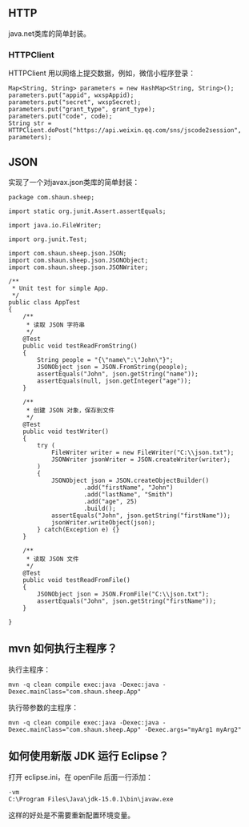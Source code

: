 ## HTTP

java.net类库的简单封装。

### HTTPClient

HTTPClient 用以网络上提交数据，例如，微信小程序登录：

	Map<String, String> parameters = new HashMap<String, String>();
	parameters.put("appid", wxspAppid);
	parameters.put("secret", wxspSecret);
	parameters.put("grant_type", grant_type);
	parameters.put("code", code);
	String str = HTTPClient.doPost("https://api.weixin.qq.com/sns/jscode2session", parameters);

## JSON

实现了一个对javax.json类库的简单封装：

	package com.shaun.sheep;
	
	import static org.junit.Assert.assertEquals;
	
	import java.io.FileWriter;
	
	import org.junit.Test;
	
	import com.shaun.sheep.json.JSON;
	import com.shaun.sheep.json.JSONObject;
	import com.shaun.sheep.json.JSONWriter;
	
	/**
	 * Unit test for simple App.
	 */
	public class AppTest 
	{
	    /**
	     * 读取 JSON 字符串
	     */
	    @Test
	    public void testReadFromString()
	    {
	        String people = "{\"name\":\"John\"}";
	        JSONObject json = JSON.FromString(people);
	        assertEquals("John", json.getString("name"));
	        assertEquals(null, json.getInteger("age"));
	    }
	
	    /**
	     * 创建 JSON 对象，保存到文件
	     */
	    @Test
	    public void testWriter()
	    {
	        try (
	            FileWriter writer = new FileWriter("C:\\json.txt");
	            JSONWriter jsonWriter = JSON.createWriter(writer);
	        )
	        {
	        	JSONObject json = JSON.createObjectBuilder()
		        	     .add("firstName", "John")
		        	     .add("lastName", "Smith")
		        	     .add("age", 25)
		        	     .build();
		        assertEquals("John", json.getString("firstName"));
		        jsonWriter.writeObject(json);
	        } catch(Exception e) {}
	    }
	
	    /**
	     * 读取 JSON 文件
	     */
	    @Test
	    public void testReadFromFile()
	    {
	    	JSONObject json = JSON.FromFile("C:\\json.txt");
	        assertEquals("John", json.getString("firstName"));
	    }
	
	}

## mvn 如何执行主程序？

执行主程序：

	mvn -q clean compile exec:java -Dexec:java -Dexec.mainClass="com.shaun.sheep.App"

执行带参数的主程序：

	mvn -q clean compile exec:java -Dexec:java -Dexec.mainClass="com.shaun.sheep.App" -Dexec.args="myArg1 myArg2"

## 如何使用新版 JDK 运行 Eclipse？

打开 eclipse.ini，在 openFile 后面一行添加：

	-vm
	C:\Program Files\Java\jdk-15.0.1\bin\javaw.exe

这样的好处是不需要重新配置环境变量。
